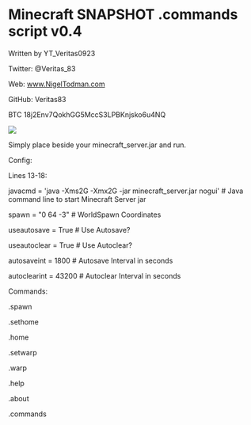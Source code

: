 # Minecraft SNAPSHOT .commands script v0.4

Written by YT_Veritas0923             

Twitter: @Veritas_83                  

Web: www.NigelTodman.com              

GitHub: Veritas83                     

BTC 18j2Env7QokhGG5MccS3LPBKnjsko6u4NQ

<img src="https://i.gyazo.com/d077b2df38ee707ec174223b10aeb6a6.png">


Simply place beside your minecraft_server.jar and run.


Config:

Lines 13-18:

javacmd = 'java -Xms2G -Xmx2G -jar minecraft_server.jar nogui' # Java command line to start Minecraft Server jar

spawn = "0 64 -3"  																						 # WorldSpawn Coordinates

useautosave = True 																						 # Use Autosave?

useautoclear = True 																					 # Use Autoclear?

autosaveint = 1800																					   # Autosave Interval in seconds

autoclearint = 43200																					 # Autoclear Interval in seconds


Commands:


.spawn

.sethome

.home

.setwarp

.warp

.help

.about

.commands
